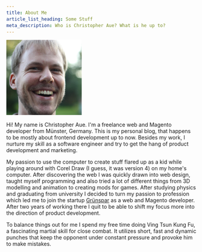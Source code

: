 ```yaml
---
title: About Me
article_list_heading: Some Stuff
meta_description: Who is Christopher Aue? What is he up to?
---
```


<div class="landscape float">
    <img src="/images/christopheraue.png" alt="Photo of Christopher Aue">
</div>

Hi! My name is Christopher Aue. I'm a freelance web and Magento developer from Münster, Germany. This is my personal blog, that happens to be mostly about frontend development up to now. Besides my work, I nurture my skill as a software engineer and try to get the hang of product development and marketing.

My passion to use the computer to create stuff flared up as a kid while playing around with Corel Draw (I guess, it was version 4) on my home's computer. After discovering the web I was quickly drawn into web design, taught myself programming and also tried a lot of different things from 3D modelling and animation to creating mods for games. After studying physics and graduating from university I decided to turn my passion to profession which led me to join the startup [Grünspar](http://www.gruenspar.de) as a web and Magento developer. After two years of working there I quit to be able to shift my focus more into the direction of product development.

To balance things out for me I spend my free time doing Ving Tsun Kung Fu, a fascinating martial skill for close combat. It utilizes short, fast and dynamic punches that keep the opponent under constant pressure and provoke him to make mistakes.

